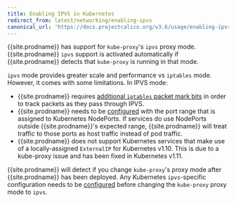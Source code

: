 ```yaml
---
title: Enabling IPVS in Kubernetes
redirect_from: latest/networking/enabling-ipvs
canonical_url: 'https://docs.projectcalico.org/v3.6/usage/enabling-ipvs'
---
```


{{site.prodname}} has support for `kube-proxy`'s `ipvs` proxy mode.
{{site.prodname}} `ipvs` support is activated automatically if {{site.prodname}}
detects that `kube-proxy` is running in that mode.

`ipvs` mode provides greater scale and performance vs `iptables` mode.
However, it comes with some limitations.  In IPVS mode:

- {{site.prodname}} requires [additional `iptables` packet mark bits](../reference/felix/configuration#ipvs-bits)
  in order to track packets as they pass through IPVS.
- {{site.prodname}} needs to be [configured](../reference/felix/configuration#ipvs-portranges)
  with the port range that is assigned to Kubernetes NodePorts.  If services
  do use NodePorts outside {{site.prodname}}'s expected range,
  {{site.prodname}} will treat traffic to those ports as host traffic instead
  of pod traffic.
- {{site.prodname}} does not support Kubernetes services that make use of a
  locally-assigned `ExternalIP` for Kubernetes v1.10. This is due to a kube-proxy issue
  and has been fixed in Kubernetes v1.11.

 {{site.prodname}} will detect if you change `kube-proxy`'s proxy mode after 
 {{site.prodname}} has been deployed. Any Kubernetes `ipvs`-specific configuration 
 needs to be [configured](../reference/felix/configuration#ipvs-portranges) 
 before changing the `kube-proxy` proxy mode to `ipvs`.
